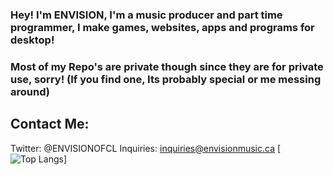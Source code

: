 ### Hey! I'm ENVISION, I'm a music producer and part time programmer, I make games, websites, apps and programs for desktop!
### Most of my Repo's are private though since they are for private use, sorry! (If you find one, Its probably special or me messing around)

## Contact Me:
Twitter: @ENVISIONOFCL
Inquiries: inquiries@envisionmusic.ca
[![Top Langs](https://github-readme-stats.vercel.app/api/top-langs/?username=ENVISIONMUSIC)]



<!--
**ENVISIONMUSIC/ENVISIONMUSIC** is a ✨ _special_ ✨ repository because its `README.md` (this file) appears on your GitHub profile.

Here are some ideas to get you started:

- 🔭 I’m currently working on ...
- 🌱 I’m currently learning ...
- 👯 I’m looking to collaborate on ...
- 🤔 I’m looking for help with ...
- 💬 Ask me about ...
- 📫 How to reach me: ...
- 😄 Pronouns: ...
- ⚡ Fun fact: ...
-->
